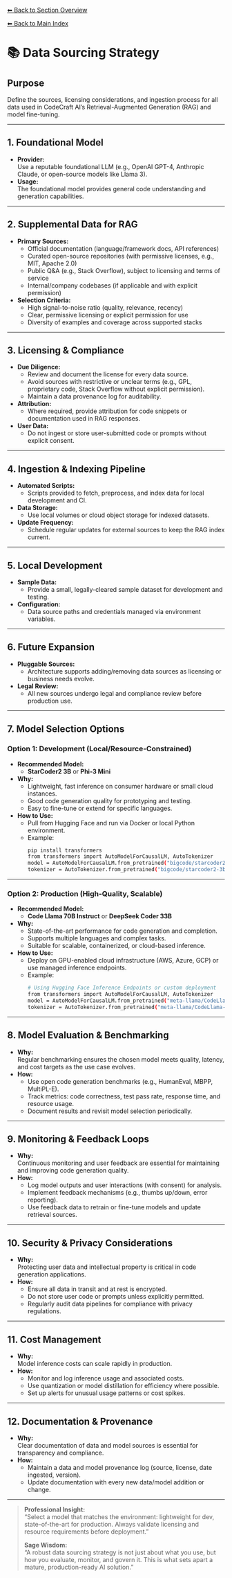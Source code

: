 [⬅ Back to Section Overview](README.md)

[⬅ Back to Main Index](../../INDEX.md)

# 📚 Data Sourcing Strategy

## Purpose

Define the sources, licensing considerations, and ingestion process for all data used in CodeCraft AI’s Retrieval-Augmented Generation (RAG) and model fine-tuning.

---

## 1. Foundational Model

- **Provider:**  
  Use a reputable foundational LLM (e.g., OpenAI GPT-4, Anthropic Claude, or open-source models like Llama 3).
- **Usage:**  
  The foundational model provides general code understanding and generation capabilities.

---

## 2. Supplemental Data for RAG

- **Primary Sources:**
  - Official documentation (language/framework docs, API references)
  - Curated open-source repositories (with permissive licenses, e.g., MIT, Apache 2.0)
  - Public Q&A (e.g., Stack Overflow), subject to licensing and terms of service
  - Internal/company codebases (if applicable and with explicit permission)
- **Selection Criteria:**
  - High signal-to-noise ratio (quality, relevance, recency)
  - Clear, permissive licensing or explicit permission for use
  - Diversity of examples and coverage across supported stacks

---

## 3. Licensing & Compliance

- **Due Diligence:**
  - Review and document the license for every data source.
  - Avoid sources with restrictive or unclear terms (e.g., GPL, proprietary code, Stack Overflow without explicit permission).
  - Maintain a data provenance log for auditability.
- **Attribution:**
  - Where required, provide attribution for code snippets or documentation used in RAG responses.
- **User Data:**
  - Do not ingest or store user-submitted code or prompts without explicit consent.

---

## 4. Ingestion & Indexing Pipeline

- **Automated Scripts:**
  - Scripts provided to fetch, preprocess, and index data for local development and CI.
- **Data Storage:**
  - Use local volumes or cloud object storage for indexed datasets.
- **Update Frequency:**
  - Schedule regular updates for external sources to keep the RAG index current.

---

## 5. Local Development

- **Sample Data:**
  - Provide a small, legally-cleared sample dataset for development and testing.
- **Configuration:**
  - Data source paths and credentials managed via environment variables.

---

## 6. Future Expansion

- **Pluggable Sources:**
  - Architecture supports adding/removing data sources as licensing or business needs evolve.
- **Legal Review:**
  - All new sources undergo legal and compliance review before production use.

---

## 7. Model Selection Options

### Option 1: Development (Local/Resource-Constrained)

- **Recommended Model:**
  - **StarCoder2 3B** or **Phi-3 Mini**
- **Why:**
  - Lightweight, fast inference on consumer hardware or small cloud instances.
  - Good code generation quality for prototyping and testing.
  - Easy to fine-tune or extend for specific languages.
- **How to Use:**
  - Pull from Hugging Face and run via Docker or local Python environment.
  - Example:
    ```sh
    pip install transformers
    from transformers import AutoModelForCausalLM, AutoTokenizer
    model = AutoModelForCausalLM.from_pretrained("bigcode/starcoder2-3b")
    tokenizer = AutoTokenizer.from_pretrained("bigcode/starcoder2-3b")
    ```

---

### Option 2: Production (High-Quality, Scalable)

- **Recommended Model:**
  - **Code Llama 70B Instruct** or **DeepSeek Coder 33B**
- **Why:**
  - State-of-the-art performance for code generation and completion.
  - Supports multiple languages and complex tasks.
  - Suitable for scalable, containerized, or cloud-based inference.
- **How to Use:**
  - Deploy on GPU-enabled cloud infrastructure (AWS, Azure, GCP) or use managed inference endpoints.
  - Example:
    ```sh
    # Using Hugging Face Inference Endpoints or custom deployment
    from transformers import AutoModelForCausalLM, AutoTokenizer
    model = AutoModelForCausalLM.from_pretrained("meta-llama/CodeLlama-70b-Instruct-hf")
    tokenizer = AutoTokenizer.from_pretrained("meta-llama/CodeLlama-70b-Instruct-hf")
    ```

---

## 8. Model Evaluation & Benchmarking

- **Why:**  
  Regular benchmarking ensures the chosen model meets quality, latency, and cost targets as the use case evolves.
- **How:**
  - Use open code generation benchmarks (e.g., HumanEval, MBPP, MultiPL-E).
  - Track metrics: code correctness, test pass rate, response time, and resource usage.
  - Document results and revisit model selection periodically.

---

## 9. Monitoring & Feedback Loops

- **Why:**  
  Continuous monitoring and user feedback are essential for maintaining and improving code generation quality.
- **How:**
  - Log model outputs and user interactions (with consent) for analysis.
  - Implement feedback mechanisms (e.g., thumbs up/down, error reporting).
  - Use feedback data to retrain or fine-tune models and update retrieval sources.

---

## 10. Security & Privacy Considerations

- **Why:**  
  Protecting user data and intellectual property is critical in code generation applications.
- **How:**
  - Ensure all data in transit and at rest is encrypted.
  - Do not store user code or prompts unless explicitly permitted.
  - Regularly audit data pipelines for compliance with privacy regulations.

---

## 11. Cost Management

- **Why:**  
  Model inference costs can scale rapidly in production.
- **How:**
  - Monitor and log inference usage and associated costs.
  - Use quantization or model distillation for efficiency where possible.
  - Set up alerts for unusual usage patterns or cost spikes.

---

## 12. Documentation & Provenance

- **Why:**  
  Clear documentation of data and model sources is essential for transparency and compliance.
- **How:**
  - Maintain a data and model provenance log (source, license, date ingested, version).
  - Update documentation with every new data/model addition or change.

---

> **Professional Insight:**  
> “Select a model that matches the environment: lightweight for dev, state-of-the-art for production. Always validate licensing and resource requirements before deployment.”
>
> **Sage Wisdom:**  
> “A robust data sourcing strategy is not just about what you use, but how you evaluate, monitor, and govern it. This is what sets apart a mature, production-ready AI solution.”
